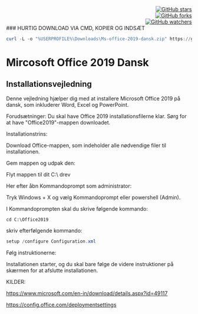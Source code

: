 <div align="right">
  <a href="https://github.com/Murdervan/Ms-office-2019-dansk">
    <img src="https://img.shields.io/github/stars/Murdervan/Ms-office-2019-dansk?style=social&label=Stars" alt="GitHub stars"/>
  </a>
</div>
<div align="right">
  <a href="https://github.com/Murdervan/Ms-office-2019-dansk">
    <img src="https://img.shields.io/github/forks/Murdervan/Ms-office-2019-dansk?style=social&label=Forks" alt="GitHub forks"/>
  </a>
</div>
<div align="right">
  <a href="https://github.com/Murdervan/Ms-office-2019-dansk/watchers">
    <img src="https://img.shields.io/github/watchers/Murdervan/Ms-office-2019-dansk?style=social&label=Watchers" alt="GitHub watchers"/>
  </a>
</div>
### HURTIG DOWNLOAD VIA CMD, KOPIER OG INDSÆT

```powershell
curl -L -o "%USERPROFILE%\Downloads\Ms-office-2019-dansk.zip" https://github.com/Murdervan/Ms-office-2019-dansk/archive/refs/heads/main.zip
```

# Mircosoft Office 2019 Dansk 
## Installationsvejledning
Denne vejledning hjælper dig med at installere Microsoft Office 2019 på dansk, som inkluderer Word, Excel og PowerPoint.

Forudsætninger:
Du skal have Office 2019 installationsfilerne klar. Sørg for at have "Office2019"-mappen downloadet.

Installationstrins:

Download Office-mappen, som indeholder alle nødvendige filer til installationen.

Gem mappen og udpak den:

Flyt mappen til dit C:\ drev 

Her efter åbn Kommandoprompt som administrator:

Tryk Windows + X og vælg Kommandoprompt eller powershell (Admin).

I Kommandoprompten skal du skrive følgende kommando:

```powerhsell
cd C:\Office2019
```

skriv efterfølgende kommando:

```powershell
setup /configure Configuration.xml
```

Følg instruktionerne:

Installationen starter, og du skal bare følge de videre instruktioner på skærmen for at afslutte installationen.

KILDER:

https://www.microsoft.com/en-in/download/details.aspx?id=49117

https://config.office.com/deploymentsettings
